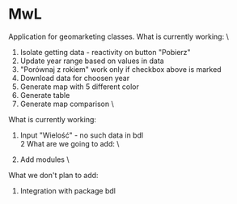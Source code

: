 # MwL

Application for geomarketing classes. 
What is currently working: \

1. Isolate getting data - reactivity on button "Pobierz"
2. Update year range based on values in data
3. "Porównaj z rokiem" work only if checkbox above is marked
4. Download data for choosen year
5. Generate map with 5 different color
6. Generate table
7. Generate map comparison \

What is currently working: 

1. Input "Wielość" - no such data in bdl \
2
What are we going to add: \

1. Add modules \

What we don't plan to add: 
1. Integration with package bdl
